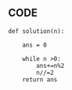 ## CODE

    def solution(n):

        ans = 0

        while n >0:
            ans+=n%2
            n//=2 
        return ans
